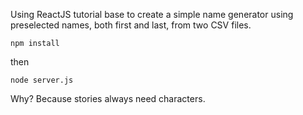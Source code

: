 Using ReactJS tutorial base to create a simple name generator using preselected names, both first and last, from two CSV files.

`npm install`

then

`node server.js`


Why?  Because stories always need characters.